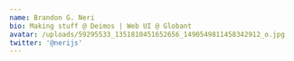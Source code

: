 ```yaml
---
name: Brandon G. Neri
bio: Making stuff @ Deimos | Web UI @ Globant
avatar: /uploads/59295533_1351810451652656_1490549811458342912_o.jpg
twitter: '@nerijs'
---
```

